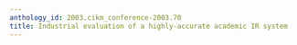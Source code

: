 ```yaml
---
anthology_id: 2003.cikm_conference-2003.70
title: Industrial evaluation of a highly-accurate academic IR system
---
```

